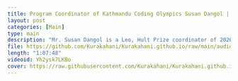 ```yaml
---
title: Program Coordinator of Kathmandu Coding Olympics Susan Dangol | Episode 3 | Kurakahani Podcast
layout: post
categories: [Main]
type: main
description: "Mr. Susan Dangol is a Leo, Hult Prize coordinator of 2020 and program coordinator of coding Olympics Kathmandu overall. He is a young enthusiast working in society to make it better. He is working in different field in Nepal to uplift the society. He has been involved in Hult prizes to bring out the new entrepreneurs and many other projects. Recently, he has been involved in closing the gap between coding and students to educate students about the importance of coding and impact it can create to the society with the movement of Coding Olympics.He is program coordinator of kathmandu city. <br><br>Follow for details:<br>Kathmandu Coding Olympics:<br>https://www.facebook.com/KathmanduCodingOlympicsNepal<br>https://www.instagram.com/kathmanducodingolympicsnepal/<br><br>Little issue with video quality and flickering of video.<br><br>Special thanks to:<br>Pratap dai, Raman and Samyak"
file: https://github.com/Kurakahani/Kurakahani.github.io/raw/main/audio_files/Yh2ysk7LKBo.m4a
length: "1:07:48"
videoid: Yh2ysk7LKBo
cover: https://raw.githubusercontent.com/Kurakahani/Kurakahani.github.io/main/images/Yh2ysk7LKBo.jpg
---
```

